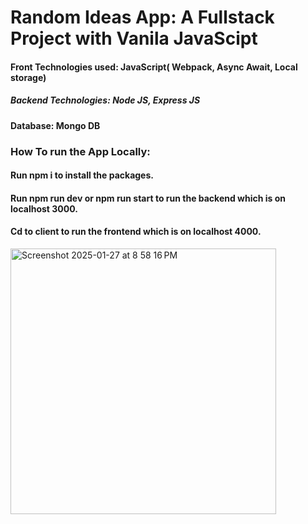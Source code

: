 
# Random Ideas App: A Fullstack Project with Vanila JavaScipt

####  Front Technologies used: JavaScript( Webpack, Async Await, Local storage)

##### Backend Technologies: Node JS, Express JS

#### Database: Mongo DB

### How To run the App Locally:

#### Run npm i to install the packages.

#### Run npm run dev or npm run start to run the backend which is on localhost 3000.
#### Cd to client to run the frontend which is on localhost 4000.




<img width="425" alt="Screenshot 2025-01-27 at 8 58 16 PM" src="https://github.com/user-attachments/assets/6d58de7c-59e6-4cdf-a72d-4223bc368768" />





